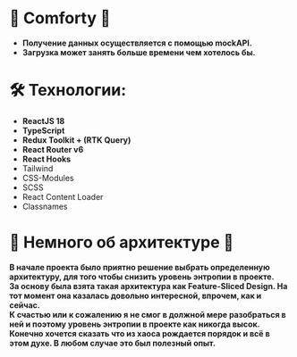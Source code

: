 # :seat: Comforty :seat:

- **Получение данных осуществляется с помощью mockAPI.** 
- **Загрузка может занять больше времени чем хотелось бы.**

# 🛠 Технологии:

- **ReactJS 18**
- **TypeScript**
- **Redux Toolkit + (RTK Query)**
- **React Router v6**
- **React Hooks**
- Tailwind
- CSS-Modules
- SCSS
- React Content Loader
- Classnames

# :european_castle: Немного об архитектуре :european_castle:

**В начале проекта было приятно решение выбрать определенную архитектуру, для того чтобы снизить уровень энтропии в проекте. 
<br/>За основу была взята такая архитектура как Feature-Sliced Design. На тот момент она казалась довольно интересной, впрочем, как и сейчас. 
<br/>К счастью или к сожалению я не смог в должной мере разобраться в ней и поэтому уровень энтропии в проекте как никогда высок. 
Конечно хочется сказать что из хаоса рождается порядок и всё в этом духе. В любом случае это был полезный опыт.**
